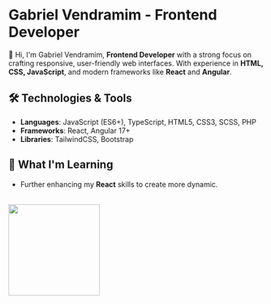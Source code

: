 # Gabriel Vendramim - Frontend Developer

👋 Hi, I'm Gabriel Vendramim, **Frontend Developer** with a strong focus on crafting responsive, user-friendly web interfaces. With experience in **HTML, CSS, JavaScript**, and modern frameworks like **React** and **Angular**.

## 🛠️ Technologies & Tools
- **Languages**: JavaScript (ES6+), TypeScript, HTML5, CSS3, SCSS, PHP
- **Frameworks**: React, Angular 17+
- **Libraries**: TailwindCSS, Bootstrap

## 🌱 What I'm Learning
- Further enhancing my **React** skills to create more dynamic.

<br>

<div>
<a href="https://github.com/Gvendramim">
<img loading="lazy" height="180em" src="https://github-readme-stats.vercel.app/api/top-langs/?username=Gvendramim&layout=compact&langs_count=7&theme=dracula"/>
</div>


##

